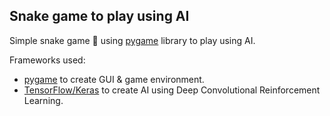 ## Snake game to play using AI

Simple snake game 🐍 using <a href="https://www.pygame.org/">pygame</a> library to play using AI.

Frameworks used:
- <a href="https://www.pygame.org/">pygame</a> to create GUI & game environment.
- <a href="https://www.tensorflow.org/">TensorFlow/Keras</a> to create AI using Deep Convolutional Reinforcement Learning.



